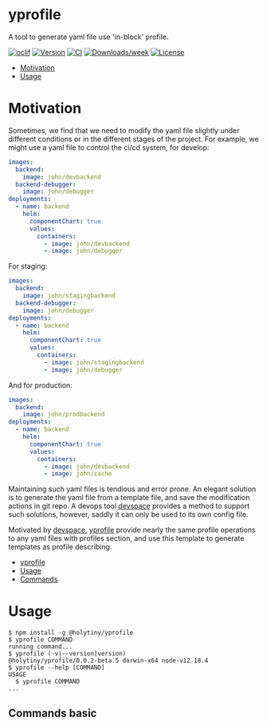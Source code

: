# yprofile

A tool to generate yaml file use &#39;in-block&#39; profile.

[![oclif](https://img.shields.io/badge/cli-oclif-brightgreen.svg)](https://oclif.io)
[![Version](https://img.shields.io/npm/v/@holytiny/yprofile.svg)](https://www.npmjs.com/package/@holytiny/yprofile)
[![CI](https://img.shields.io/travis/com/holytiny/yaml-profile)](https://www.npmjs.com/package/@holytiny/yprofile)
[![Downloads/week](https://img.shields.io/npm/dw/@holytiny/yprofile.svg)](https://www.npmjs.com/package/@holytiny/yprofile)
[![License](https://img.shields.io/npm/l/@holytiny/yprofile.svg)](https://github.com/holytiny/yaml-profile/blob/main/LICENSE)

- [Motivation](#motivation)
- [Usage](#usage)

# Motivation

Sometimes, we find that we need to modify the yaml file slightly under different conditions or in the different stages of the project. For example, we might use a yaml file to control the ci/cd system, for develop:

```yaml
images:
  backend:
    image: john/devbackend
  backend-debugger:
    image: john/debugger
deployments:
  - name: backend
    helm:
      componentChart: true
      values:
        containers:
          - image: john/devbackend
          - image: john/debugger
```

For staging:

```yaml
images:
  backend:
    image: john/stagingbackend
  backend-debugger:
    image: john/debugger
deployments:
  - name: backend
    helm:
      componentChart: true
      values:
        containers:
          - image: john/stagingbackend
          - image: john/debugger
```

And for production:

```yaml
images:
  backend:
    image: john/prodbackend
deployments:
  - name: backend
    helm:
      componentChart: true
      values:
        containers:
          - image: john/devbackend
          - image: john/cache
```

Maintaining such yaml files is tendious and error prone. An elegant solution is to generate the yaml file from a template file, and save the modification actions in git repo. A devops tool [devspace](https://devspace.sh/cli/docs/configuration/profiles/basics) provides a method to support such solutions, however, saddly it can only be used to its own config file. 

Motivated by [devspace](https://devspace.sh/cli/docs/configuration/profiles/basics), [yprofile](#yprofile) provide nearly the same profile operations to any yaml files with profiles section, and use this template to generate templates as profile describing.

<!-- toc -->

- [yprofile](#yprofile)
- [Usage](#usage)
- [Commands](#commands)
<!-- tocstop -->

# Usage

<!-- usage -->

```sh-session
$ npm install -g @holytiny/yprofile
$ yprofile COMMAND
running command...
$ yprofile (-v|--version|version)
@holytiny/yprofile/0.0.2-beta.5 darwin-x64 node-v12.18.4
$ yprofile --help [COMMAND]
USAGE
  $ yprofile COMMAND
...
```

<!-- usagestop -->

## Commands basic

<!-- commands -->

<!-- commandsstop -->
